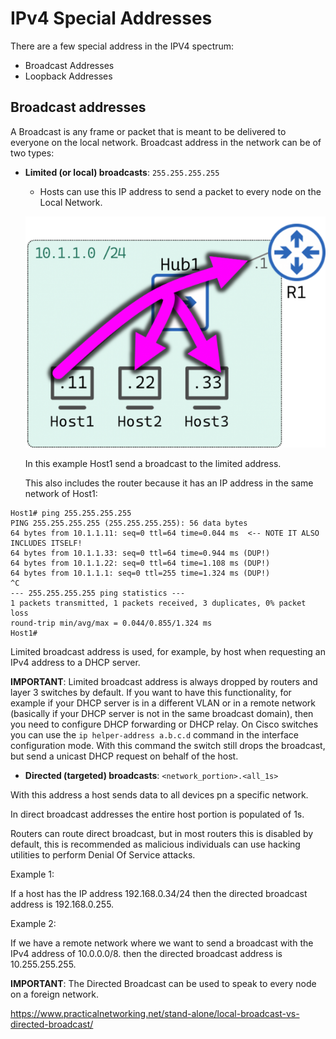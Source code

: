 # IPv4 Special Addresses

There are a few special address in the IPV4 spectrum:

- Broadcast Addresses
- Loopback Addresses

## Broadcast addresses

A Broadcast is any frame or packet that is meant to be delivered to everyone on the local network. Broadcast address in the network can be of two types:

- **Limited (or local) broadcasts**: `255.255.255.255`
    - Hosts can use this IP address to send a packet to every node on the Local Network.

    ![local_broadcast.png](../img/local_broadcast.png)

    In this example Host1 send a broadcast to the limited address.

    This also includes the router because it has an IP address in the same network of Host1:

```
Host1# ping 255.255.255.255
PING 255.255.255.255 (255.255.255.255): 56 data bytes
64 bytes from 10.1.1.11: seq=0 ttl=64 time=0.044 ms  <-- NOTE IT ALSO INCLUDES ITSELF!
64 bytes from 10.1.1.33: seq=0 ttl=64 time=0.944 ms (DUP!)
64 bytes from 10.1.1.22: seq=0 ttl=64 time=1.108 ms (DUP!)
64 bytes from 10.1.1.1: seq=0 ttl=255 time=1.324 ms (DUP!)
^C
--- 255.255.255.255 ping statistics ---
1 packets transmitted, 1 packets received, 3 duplicates, 0% packet loss
round-trip min/avg/max = 0.044/0.855/1.324 ms
Host1#
```

Limited broadcast address is used, for example, by host when requesting an IPv4 address to a DHCP server.

**IMPORTANT**: Limited broadcast address is always dropped by routers and layer 3 switches by default. If you want to have this functionality, for example if your DHCP server is in a different VLAN or in a remote network (basically if your DHCP server is not in the same broadcast domain), then you need to configure DHCP forwarding or DHCP relay. On Cisco switches you can use the `ip helper-address a.b.c.d` command in the interface configuration mode. With this command the switch still drops the broadcast, but send a unicast DHCP request on behalf of the host.

- **Directed (targeted) broadcasts**: `<network_portion>.<all_1s>`

With this address a host sends data to all devices pn a specific network.

In direct broadcast addresses the entire host portion is populated of 1s.

Routers can route direct broadcast, but in most routers this is disabled by default, this is recommended as malicious individuals can use hacking utilities to perform Denial Of Service attacks.

Example 1:

If a host has the IP address 192.168.0.34/24 then the directed broadcast address is 192.168.0.255.

Example 2:

If we have a remote network where we want to send a broadcast with the IPv4 address of 10.0.0.0/8. then the directed broadcast address is 10.255.255.255.


**IMPORTANT**: The Directed Broadcast can be used to speak to every node on a foreign network.

https://www.practicalnetworking.net/stand-alone/local-broadcast-vs-directed-broadcast/
